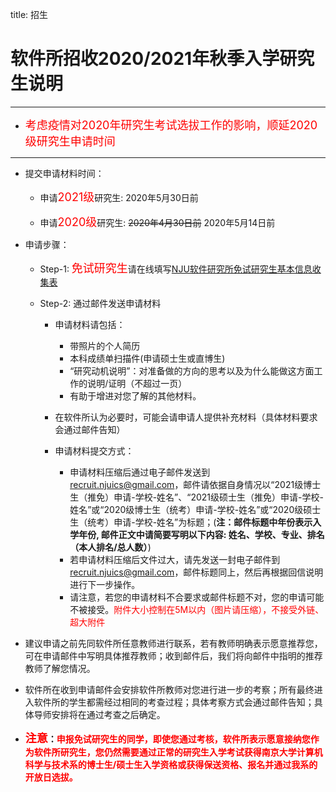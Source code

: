 title: 招生

# 软件所招收2020/2021年秋季入学研究生说明
***
- <font color=red size=4>考虑疫情对2020年研究生考试选拔工作的影响，顺延2020级研究生申请时间</font>

---

- 提交申请材料时间：
    
    - 申请<font color=red size=4>2021级</font>研究生: 2020年5月30日前

    - 申请<font color=red size=4>2020级</font>研究生:  <del>2020年4月30日前</del>  2020年5月14日前
	
- 申请步骤：

	+ Step-1: <font color=red size=4>免试研究生</font>请在线填写[NJU软件研究所免试研究生基本信息收集表](https://wj.qq.com/s2/6323748/c214/)
	
	+ Step-2: 通过邮件发送申请材料

		- 申请材料请包括： 
			+ 带照片的个人简历
			+ 本科成绩单扫描件(申请硕士生或直博生)
			+ “研究动机说明”：对准备做的方向的思考以及为什么能做这方面工作的说明/证明（不超过一页）
			+ 有助于增进对您了解的其他材料。
			
		- 在软件所认为必要时，可能会请申请人提供补充材料（具体材料要求会通过邮件告知）
		
		- 申请材料提交方式：
			+ 申请材料压缩后通过电子邮件发送到 <recruit.njuics@gmail.com>，邮件请依据自身情况以“2021级博士生（推免）申请-学校-姓名”、“2021级硕士生（推免）申请-学校-姓名”或“2020级博士生（统考）申请-学校-姓名”或“2020级硕士生（统考）申请-学校-姓名”为标题；(**注：邮件标题中年份表示入学年份, 邮件正文中请简要写明以下内容: 姓名、学校、专业、排名（本人排名/总人数）**)
			+ 若申请材料压缩后文件过大，请先发送一封电子邮件到 <recruit.njuics@gmail.com>，邮件标题同上，然后再根据回信说明进行下一步操作。
			+ 请注意，若您的申请材料不合要求或邮件标题不对，您的申请可能不被接受。<font color=red>附件大小控制在5M以内（图片请压缩），不接受外链、超大附件</font>
- 建议申请之前先同软件所任意教师进行联系，若有教师明确表示愿意推荐您，可在申请邮件中写明具体推荐教师；收到邮件后，我们将向邮件中指明的推荐教师了解您情况。
- 软件所在收到申请邮件会安排软件所教师对您进行进一步的考察；所有最终进入软件所的学生都需经过相同的考查过程；具体考察方式会通过邮件告知；具体导师安排将在通过考查之后确定。
- <font color=red size=4>**注意</font>：<font color=red>申报免试研究生的同学，即使您通过考核，软件所表示愿意接纳您作为软件所研究生，您仍然需要通过正常的研究生入学考试获得南京大学计算机科学与技术系的博士生/硕士生入学资格或获得保送资格、报名并通过我系的开放日选拔。**</font>




